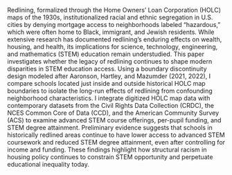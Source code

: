 Redlining, formalized through the Home Owners’ Loan Corporation (HOLC) maps of the 1930s, institutionalized racial and ethnic segregation in U.S. cities by denying mortgage access to neighborhoods labeled “hazardous,” which were often home to Black, immigrant, and Jewish residents. While extensive research has documented redlining’s enduring effects on wealth, housing, and health, its implications for science, technology, engineering, and mathematics (STEM) education remain understudied. This paper investigates whether the legacy of redlining continues to shape modern disparities in STEM education access. Using a boundary discontinuity design modeled after Aaronson, Hartley, and Mazumder (2021, 2022), I compare schools located just inside and outside historical HOLC map boundaries to isolate the long-run effects of redlining from confounding neighborhood characteristics. I integrate digitized HOLC map data with contemporary datasets from the Civil Rights Data Collection (CRDC), the NCES Common Core of Data (CCD), and the American Community Survey (ACS) to examine advanced STEM course offerings, per-pupil funding, and STEM degree attainment. Preliminary evidence suggests that schools in historically redlined areas continue to have lower access to advanced STEM coursework and reduced STEM degree attainment, even after controlling for income and funding. These findings highlight how structural racism in housing policy continues to constrain STEM opportunity and perpetuate educational inequality today.
